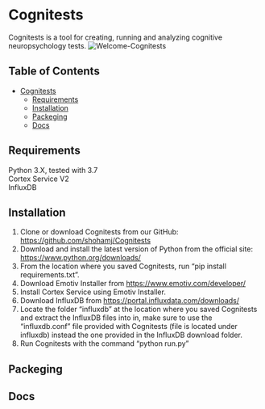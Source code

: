 # Cognitests
Cognitests is a tool for creating, running and analyzing cognitive neuropsychology tests.
![Welcome-Cognitests](https://user-images.githubusercontent.com/24806155/57361118-696ec680-7184-11e9-85ac-7c56d06defab.png)

## Table of Contents  
- [Cognitests](#cognitests)
  * [Requirements](#Requirements)
  * [Installation](#Installation)
  * [Packeging](#Packeging)
  * [Docs](#docs)
  
## Requirements
  Python 3.X, tested with 3.7<br />
  Cortex Service V2 <br />
  InfluxDB<br />
  
## Installation
1.	Clone or download Cognitests from our GitHub: https://github.com/shohamj/Cognitests
2.	Download and install the latest version of Python from the official site: https://www.python.org/downloads/
3.	From the location where you saved Cognitests, run “pip install requirements.txt”.
4.	Download Emotiv Installer from https://www.emotiv.com/developer/
5.	Install Cortex Service using Emotiv Installer.
6.	Download InfluxDB from https://portal.influxdata.com/downloads/
7.	Locate the folder “influxdb” at the location where you saved Cognitests and extract the InfluxDB files into in, make sure to use the “influxdb.conf” file provided with Cognitests (file is located under influxdb) instead the one provided in the InfluxDB download folder.
8.	Run Cognitests with the command “python run.py”

## Packeging

## Docs

